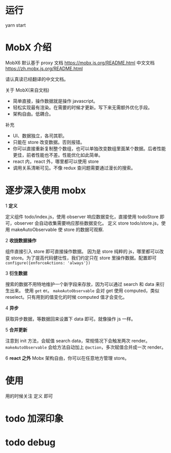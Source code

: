 # 运行

yarn start

# MobX 介绍

MobX6 默认基于 proxy
文档 https://mobx.js.org/README.html
中文文档 https://zh.mobx.js.org/README.html

请认真读已经翻译的中文文档。

关于 MobX(来自文档)

- 简单直接，操作数据就是操作 javascript。
- 轻松实现最有渲染。在需要的时候才更新。写下来无需额外优化手段。
- 架构自由。低耦合。

补充

- UI、数据独立，各司其职。
- 只能在 store 改变数据。否则报错。
- 你可以直接重新复制整个数组，也可以单独改变数组里面某个数据。后者性能更佳，前者性能也不差。性能优化如此简单。
- react 内，react 外，哪里都可以使用 store
- 调用关系清晰可见。不像 redux 查问题需要通过漫长的搜索。

# 逐步深入使用 mobx

1 **定义**

定义组件 todo/index.js，使用 observer 响应数据变化，直接使用 todoStore 即可，observer 会自动收集需要响应那些数据变化。
定义 store todo/store.js，使用 makeAutoObservable 使 store 的数据可观察.

2 **收拢数据操作**

组件直接引入 store 即可直接操作数据。
因为是 store 纯粹的 js，哪里都可以改变 store。为了提高代码健壮性，我们约定只在 store 里操作数据。配置即可 `configure({enforceActions: 'always'})`

3 **衍生数据**

搜索的数据不用特地维护一个新字段来存放，因为可以通过 search 和 data 来衍生出来。 使用 `get` er。
`makeAutoObservable` 会对 get 使用 computed，类似 reselect。只有用到的值变化的时候 computed 值才会变化。

4 **异步**

获取异步数据，等数据回来设置下 data 即可。就像操作 js 一样。

5 **合并更新**

注意到 init 方法，会赋值 search data，常规情况下会触发两次 render。
`makeAutoObservable` 会给方法自动加上 `@action`，多次赋值合并成一次 render。

6 **react 之外**
Mobx 架构自由，你可以在任意地方管理 store。

# 使用

用的时候关注 定义 即可

# todo 加深印象

# todo debug
